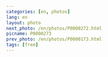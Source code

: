```yaml
---
categories: [en, photos]
lang: en
layout: photo
next_photo: /en/photos/P0000272.html
picname: P0000273
prev_photo: /en/photos/P0000173.html
tags: [Tree]
---
```

